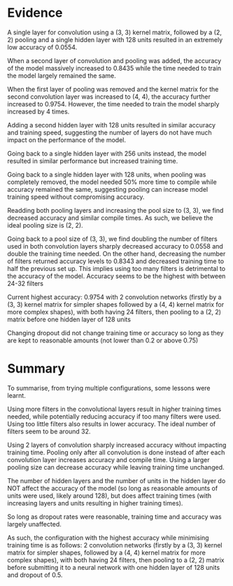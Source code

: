 # Evidence #
A single layer for convolution using a (3, 3) kernel matrix, followed by a (2, 2) pooling and a single hidden layer with 128 units resulted in an extremely low accuracy of 0.0554.

When a second layer of convolution and pooling was added, the accuracy of the model massively increased to 0.8435 while the time needed to train the model largely remained the same.

When the first layer of pooling was removed and the kernel matrix for the second convolution layer was increased to (4, 4), the accuracy further increased to 0.9754. However, the time needed to train the model sharply increased by 4 times.

Adding a second hidden layer with 128 units resulted in similar accuracy and training speed, suggesting the number of layers do not have much impact on the performance of the model.

Going back to a single hidden layer with 256 units instead, the model resulted in similar performance but increased training time.

Going back to a single hidden layer with 128 units, when pooling was completely removed, the model needed 50% more time to compile while accuracy remained the same, suggesting pooling can increase model training speed without compromising accuracy.

Readding both pooling layers and increasing the pool size to (3, 3), we find decreased accuracy and similar compile times. As such, we believe the ideal pooling size is (2, 2).

Going back to a pool size of (3, 3), we find doubling the number of filters used in both convolution layers sharply decreased accuracy to 0.0558 and double the training time needed. On the other hand, decreasing the number of filters returned accuracy levels to 0.8343 and decreased training time to half the previous set up. This implies using too many filters is detrimental to the accuracy of the model. Accuracy seems to be the highest with between 24-32 filters

Current highest accuracy: 0.9754 with 2 convolution networks (firstly by a (3, 3) kernel matrix for simpler shapes followed by a (4, 4) kernel matrix for more complex shapes), with both having 24 filters, then pooling to a (2, 2) matrix before one hidden layer of 128 units

Changing dropout did not change training time or accuracy so long as they are kept to reasonable amounts (not lower than 0.2 or above 0.75)

# Summary #
To summarise, from trying multiple configurations, some lessons were learnt. 

Using more filters in the convolutional layers result in higher training times needed, while potentially reducing accuracy if too many filters were used. Using too little filters also results in lower accuracy. The ideal number of filters seem to be around 32. 

Using 2 layers of convolution sharply increased accuracy without impacting training time. 
Pooling only after all convolution is done instead of after each convolution layer increases accuracy and compile time. Using a larger pooling size can decrease accuracy while leaving training time unchanged. 

The number of hidden layers and the number of units in the hidden layer do NOT affect the accuracy of the model (so long as reasonable amounts of units were used, likely around 128), but does affect training times (with increasing layers and units resulting in higher training times). 

So long as dropout rates were reasonable, training time and accuracy was largely unaffected.

As such, the configuration with the highest accuracy while minimising training time is as follows: 2 convolution networks (firstly by a (3, 3) kernel matrix for simpler shapes, followed by a (4, 4) kernel matrix for more complex shapes), with both having 24 filters, then pooling to a (2, 2) matrix before submitting it to a neural network with one hidden layer of 128 units and dropout of 0.5.